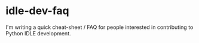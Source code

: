 idle-dev-faq
============

I'm writing a quick cheat-sheet / FAQ for people interested in contributing to Python IDLE development.
